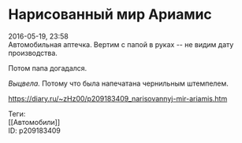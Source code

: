 Нарисованный мир Ариамис
=========================

   
 2016-05-19, 23:58   
  Автомобильная аптечка. Вертим с папой в руках -- не видим дату производства.   
   
 Потом папа догадался.   
   
  *Выцвела.*  Потому что была напечатана чернильным штемпелем.   
    
 <https://diary.ru/~zHz00/p209183409_narisovannyj-mir-ariamis.htm>   
   
 Теги:   
 [[Автомобили]]   
 ID: p209183409